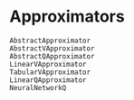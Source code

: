 # Approximators

```@docs
AbstractApproximator 
AbstractVApproximator 
AbstractQApproximator 
LinearVApproximator
TabularVApproximator
LinearQApproximator
NeuralNetworkQ
```
